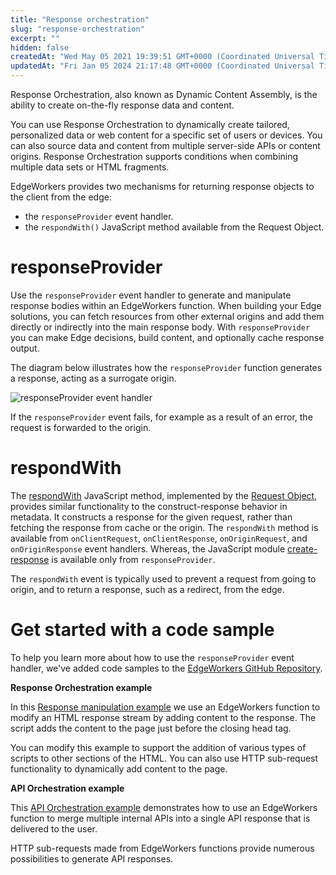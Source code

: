 ```yaml
---
title: "Response orchestration"
slug: "response-orchestration"
excerpt: ""
hidden: false
createdAt: "Wed May 05 2021 19:39:51 GMT+0000 (Coordinated Universal Time)"
updatedAt: "Fri Jan 05 2024 21:17:48 GMT+0000 (Coordinated Universal Time)"
---
```

Response Orchestration, also known as Dynamic Content Assembly, is the ability to create on-the-fly response data and content.

You can use Response Orchestration to dynamically create tailored, personalized data or web content for a specific set of users or devices. You can also source data and content from multiple server-side APIs or content origins. Response Orchestration supports conditions when combining multiple data sets or HTML fragments.

EdgeWorkers provides two mechanisms for returning response objects to the client from the edge:

- the `responseProvider` event handler.
- the `respondWith()` JavaScript method available from the Request Object.

# responseProvider

Use the `responseProvider` event handler to generate and manipulate response bodies within an EdgeWorkers function. When building your Edge solutions, you can fetch resources from other external origins and add them directly or indirectly into the main response body. With `responseProvider` you can make Edge decisions, build content, and optionally cache response output.

The diagram below illustrates how the `responseProvider` function generates a response, acting as a surrogate origin.

 ![responseProvider event handler](https://techdocs.akamai.com/edgeworkers/img/responseprovider-event-handler-v1.png)

If the `responseProvider` event fails, for example as a result of an error, the request is forwarded to the origin.

# respondWith

The [respondWith](doc:request-object#respondwith) JavaScript method, implemented by the [Request Object](doc:request-object), provides similar functionality to the construct-response behavior in metadata. It constructs a response for the given request, rather than fetching the response from cache or the origin.   The `respondWith` method is available from `onClientRequest`, `onClientResponse`,  `onOriginRequest`, and `onOriginResponse` event handlers.  Whereas, the JavaScript module [create-response](doc:create-response)  is available only from `responseProvider`.

The `respondWith` event is typically used to prevent a request from going to origin, and to return a response, such as a redirect, from the edge. 

# Get started with a code sample

To help you learn more about how to use the `responseProvider` event handler, we've added code samples to the [EdgeWorkers GitHub Repository](https://github.com/akamai/edgeworkers-examples/tree/master/edgecompute/examples).

**Response Orchestration example**

In this [Response manipulation example](https://github.com/akamai/edgeworkers-examples/tree/master/edgecompute/examples/stream/response-manipulation) we use an EdgeWorkers function to modify an HTML response stream by adding content to the response. The script adds the content to the page just before the closing head tag.

You can modify this example to support the addition of various types of scripts to other sections of the HTML. You can also use HTTP sub-request functionality to dynamically add content to the page.

**API Orchestration example**

This [API Orchestration example](https://github.com/akamai/edgeworkers-examples/tree/master/edgecompute/examples/orchestration/api-orchestration) demonstrates how to use an EdgeWorkers function to merge multiple internal APIs into a single API response that is delivered to the user.

HTTP sub-requests made from EdgeWorkers functions provide numerous possibilities to generate API responses.
